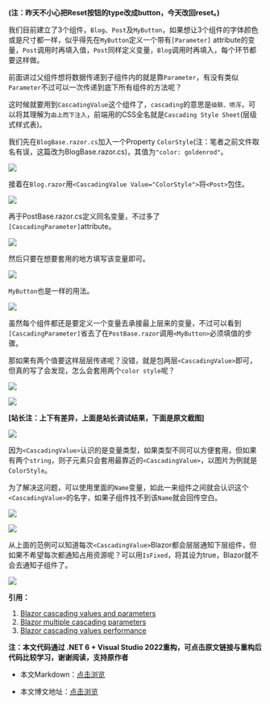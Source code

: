 **(注：昨天不小心把Reset按钮的type改成button，今天改回reset。)**

我们目前建立了3个组件，`Blog`、`Post`及`MyButton`，如果想让3个组件的字体颜色或是尺寸都一样，似乎得先在`MyButton`定义一个带有`[Parameter]` attribute的变量，`Post`调用时再填入值，`Post`同样定义变量，`Blog`调用时再填入，每个环节都要这样做。

前面讲过父组件想将数据传递到子组件内的就是靠`Parameter`，有没有类似`Parameter`不过可以一次传递到底下所有组件的方法呢？

这时候就要用到`CascadingValue`这个组件了，`cascading`的意思是`级联、喷泻`，可以将其理解为`由上而下注入`，前端用的CSS全名就是`Cascading Style Sheet`(层级式样式表)。

我们先在`BlogBase.razor.cs`加入一个Property `ColorStyle`(注：笔者之前文件取名有误，这篇改为BlogBase.razor.cs)，其值为`"color: goldenrod"`。

![](https://img1.d9tools.com/2021/12/1801.png)

接着在`Blog.razor`用`<CascadingValue Value="ColorStyle">`将`<Post>`包住。

![](https://img1.d9tools.com/2021/12/1802.png)

再于PostBase.razor.cs定义同名变量，不过多了`[CascadingParameter]`attribute。

![](https://img1.d9tools.com/2021/12/1803.png)

然后只要在想要套用的地方填写该变量即可。

![](https://img1.d9tools.com/2021/12/1804.png)

`MyButton`也是一样的用法。

![](https://img1.d9tools.com/2021/12/1805.png)

虽然每个组件都还是要定义一个变量去承接最上层来的变量，不过可以看到`[CascadingParameter]`省去了在`PostBase.razor`调用`<MyButton>`必须填值的步骤。

那如果有两个值要这样层层传递呢？没错，就是包两层`<CascadingValue>`即可，但真的写了会发现，怎么会套用两个`color style`呢？

![](https://img1.d9tools.com/2021/12/1806.png)

![](https://img1.d9tools.com/2021/12/1807.png)

**[站长注：上下有差异，上面是站长调试结果，下面是原文截图]**

![](https://img1.d9tools.com/2021/12/1808.png)

因为`<CascadingValue>`认识的是变量类型，如果类型不同可以方便套用，但如果有两个`string`，则子元素只会套用最靠近的`<CascadingValue>`，以图片为例就是`ColorStyle`。

为了解决这问题，可以使用里面的`Name`变量，如此一来组件之间就会认识这个`<CascadingValue>`的名字，如果子组件找不到该`Name`就会回传空白。

![](https://img1.d9tools.com/2021/12/1809.png)

![](https://img1.d9tools.com/2021/12/1810.png)

从上面的范例可以知道每次`<CascadingValue>`Blazor都会层层通知下层组件，但如果不希望每次都通知占用资源呢？可以用`IsFixed`，将其设为true，Blazor就不会去通知子组件了。

![](https://img1.d9tools.com/2021/12/1811.png)

**引用：**

1. [Blazor cascading values and parameters](https://www.pragimtech.com/blog/blazor/blazor-cascading-values-parameters/)
2. [Blazor multiple cascading parameters](https://www.pragimtech.com/blog/blazor/blazor-multiple-cascading-parameters/)
3. [Blazor cascading values performance](https://www.pragimtech.com/blog/blazor/blazor-cascading-values-performance/)

**注：本文代码通过 .NET 6 + Visual Studio 2022重构，可点击原文链接与重构后代码比较学习，谢谢阅读，支持原作者**

- 本文Markdown：[点击浏览](https://github.com/dotnet9/dotnet9.com/blob/develop/doc/blog_contents/uploads/2021/12/2021-12-15_02.md)

- 本文博文地址：[点击浏览](https://dotnet9.com/1024)